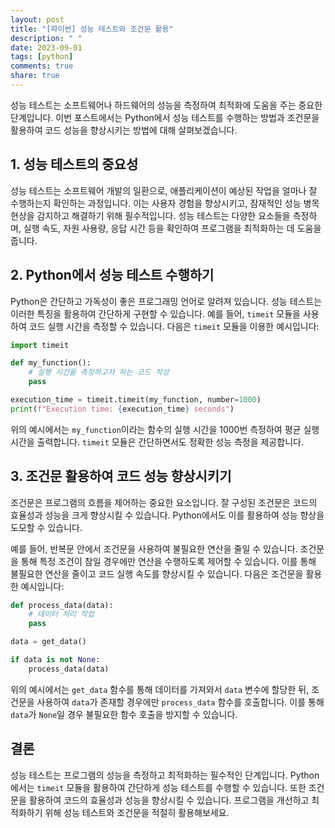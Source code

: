 ```yaml
---
layout: post
title: "[파이썬] 성능 테스트와 조건문 활용"
description: " "
date: 2023-09-01
tags: [python]
comments: true
share: true
---
```


성능 테스트는 소프트웨어나 하드웨어의 성능을 측정하여 최적화에 도움을 주는 중요한 단계입니다. 이번 포스트에서는 Python에서 성능 테스트를 수행하는 방법과 조건문을 활용하여 코드 성능을 향상시키는 방법에 대해 살펴보겠습니다.

## 1. 성능 테스트의 중요성

성능 테스트는 소프트웨어 개발의 일환으로, 애플리케이션이 예상된 작업을 얼마나 잘 수행하는지 확인하는 과정입니다. 이는 사용자 경험을 향상시키고, 잠재적인 성능 병목 현상을 감지하고 해결하기 위해 필수적입니다. 성능 테스트는 다양한 요소들을 측정하며, 실행 속도, 자원 사용량, 응답 시간 등을 확인하여 프로그램을 최적화하는 데 도움을 줍니다.

## 2. Python에서 성능 테스트 수행하기

Python은 간단하고 가독성이 좋은 프로그래밍 언어로 알려져 있습니다. 성능 테스트는 이러한 특징을 활용하여 간단하게 구현할 수 있습니다. 예를 들어, `timeit` 모듈을 사용하여 코드 실행 시간을 측정할 수 있습니다. 다음은 `timeit` 모듈을 이용한 예시입니다:

```python
import timeit

def my_function():
    # 실행 시간을 측정하고자 하는 코드 작성
    pass

execution_time = timeit.timeit(my_function, number=1000)
print(f"Execution time: {execution_time} seconds")
```

위의 예시에서는 `my_function`이라는 함수의 실행 시간을 1000번 측정하여 평균 실행 시간을 출력합니다. `timeit` 모듈은 간단하면서도 정확한 성능 측정을 제공합니다.

## 3. 조건문 활용하여 코드 성능 향상시키기

조건문은 프로그램의 흐름을 제어하는 중요한 요소입니다. 잘 구성된 조건문은 코드의 효율성과 성능을 크게 향상시킬 수 있습니다. Python에서도 이를 활용하여 성능 향상을 도모할 수 있습니다.

예를 들어, 반복문 안에서 조건문을 사용하여 불필요한 연산을 줄일 수 있습니다. 조건문을 통해 특정 조건이 참일 경우에만 연산을 수행하도록 제어할 수 있습니다. 이를 통해 불필요한 연산을 줄이고 코드 실행 속도를 향상시킬 수 있습니다. 다음은 조건문을 활용한 예시입니다:

```python
def process_data(data):
    # 데이터 처리 작업
    pass

data = get_data()

if data is not None:
    process_data(data)
```

위의 예시에서는 `get_data` 함수를 통해 데이터를 가져와서 `data` 변수에 할당한 뒤, 조건문을 사용하여 `data`가 존재할 경우에만 `process_data` 함수를 호출합니다. 이를 통해 `data`가 `None`일 경우 불필요한 함수 호출을 방지할 수 있습니다.

## 결론

성능 테스트는 프로그램의 성능을 측정하고 최적화하는 필수적인 단계입니다. Python에서는 `timeit` 모듈을 활용하여 간단하게 성능 테스트를 수행할 수 있습니다. 또한 조건문을 활용하여 코드의 효율성과 성능을 향상시킬 수 있습니다. 프로그램을 개선하고 최적화하기 위해 성능 테스트와 조건문을 적절히 활용해보세요.
